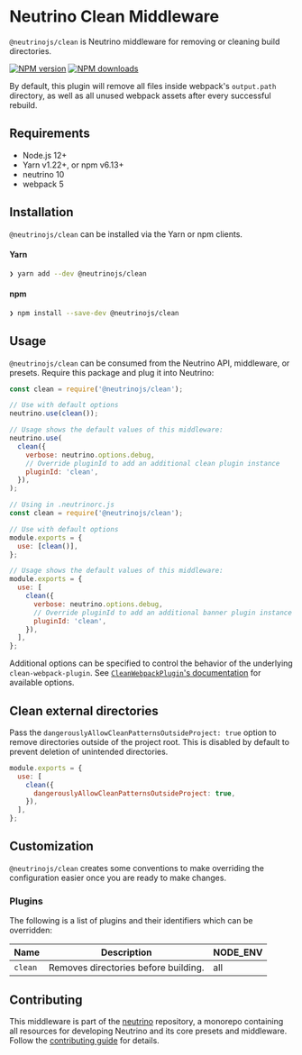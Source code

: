 # Neutrino Clean Middleware

`@neutrinojs/clean` is Neutrino middleware for removing or cleaning build
directories.

[![NPM version][npm-image]][npm-url] [![NPM downloads][npm-downloads]][npm-url]

By default, this plugin will remove all files inside webpack's `output.path`
directory, as well as all unused webpack assets after every successful rebuild.

## Requirements

- Node.js 12+
- Yarn v1.22+, or npm v6.13+
- neutrino 10
- webpack 5

## Installation

`@neutrinojs/clean` can be installed via the Yarn or npm clients.

#### Yarn

```bash
❯ yarn add --dev @neutrinojs/clean
```

#### npm

```bash
❯ npm install --save-dev @neutrinojs/clean
```

## Usage

`@neutrinojs/clean` can be consumed from the Neutrino API, middleware, or
presets. Require this package and plug it into Neutrino:

```js
const clean = require('@neutrinojs/clean');

// Use with default options
neutrino.use(clean());

// Usage shows the default values of this middleware:
neutrino.use(
  clean({
    verbose: neutrino.options.debug,
    // Override pluginId to add an additional clean plugin instance
    pluginId: 'clean',
  }),
);
```

```js
// Using in .neutrinorc.js
const clean = require('@neutrinojs/clean');

// Use with default options
module.exports = {
  use: [clean()],
};

// Usage shows the default values of this middleware:
module.exports = {
  use: [
    clean({
      verbose: neutrino.options.debug,
      // Override pluginId to add an additional banner plugin instance
      pluginId: 'clean',
    }),
  ],
};
```

Additional options can be specified to control the behavior of the underlying
`clean-webpack-plugin`. See
[`CleanWebpackPlugin`'s documentation](https://github.com/johnagan/clean-webpack-plugin)
for available options.

## Clean external directories

Pass the `dangerouslyAllowCleanPatternsOutsideProject: true` option to remove
directories outside of the project root. This is disabled by default to prevent
deletion of unintended directories.

```js
module.exports = {
  use: [
    clean({
      dangerouslyAllowCleanPatternsOutsideProject: true,
    }),
  ],
};
```

## Customization

`@neutrinojs/clean` creates some conventions to make overriding the
configuration easier once you are ready to make changes.

### Plugins

The following is a list of plugins and their identifiers which can be
overridden:

| Name    | Description                          | NODE_ENV |
| ------- | ------------------------------------ | -------- |
| `clean` | Removes directories before building. | all      |

## Contributing

This middleware is part of the
[neutrino](https://github.com/neutrinojs/neutrino) repository, a monorepo
containing all resources for developing Neutrino and its core presets and
middleware. Follow the
[contributing guide](https://neutrinojs.org/contributing/) for details.

[npm-image]: https://img.shields.io/npm/v/@neutrinojs/clean.svg
[npm-downloads]: https://img.shields.io/npm/dt/@neutrinojs/clean.svg
[npm-url]: https://www.npmjs.com/package/@neutrinojs/clean
